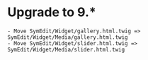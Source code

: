 Upgrade to 9.*
===============

    - Move SymEdit/Widget/gallery.html.twig => SymEdit/Widget/Media/gallery.html.twig
    - Move SymEdit/Widget/slider.html.twig => SymEdit/Widget/Media/slider.html.twig


